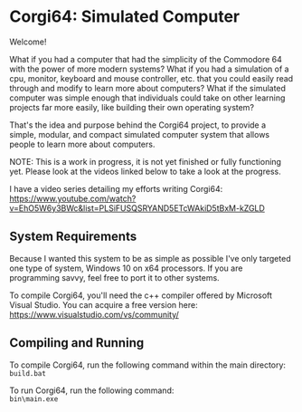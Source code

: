 # Corgi64: Simulated Computer 

Welcome! 

What if you had a computer that had the simplicity of the Commodore 64 with the power of more modern systems? What if you had a simulation of a cpu, monitor, keyboard and mouse controller, etc. that you could easily read through and modify to learn more about computers? What if the simulated computer was simple enough that individuals could take on other learning projects far more easily, like building their own operating system? 

That's the idea and purpose behind the Corgi64 project, to provide a simple, modular, and compact simulated computer system that allows people to learn more about computers. 

NOTE: This is a work in progress, it is not yet finished or fully functioning yet. Please look at the videos linked below to take a look at the progress.

I have a video series detailing my efforts writing Corgi64: https://www.youtube.com/watch?v=EhO5W6y3BWc&list=PLSiFUSQSRYAND5ETcWAkiD5tBxM-kZGLD

## System Requirements
Because I wanted this system to be as simple as possible I've only targeted one type of system, Windows 10 on x64 processors. If you are programming savvy, feel free to port it to other systems. 

To compile Corgi64, you'll need the c++ compiler offered by Microsoft Visual Studio. You can acquire a free version here: https://www.visualstudio.com/vs/community/

## Compiling and Running 
To compile Corgi64, run the following command within the main directory:  
`build.bat`

To run Corgi64, run the following command:  
`bin\main.exe`

